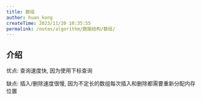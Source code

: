 ```yaml
---
title: 数组
author: huan_kong
createTime: 2023/11/20 10:35:55
permalink: /notes/algorithm/数据结构/数组/
---
```


## 介绍

优点: 查询速度快, 因为使用下标查询

缺点: 插入/删除速度很慢, 因为不定长的数组每次插入和删除都需要重新分配内存位置
